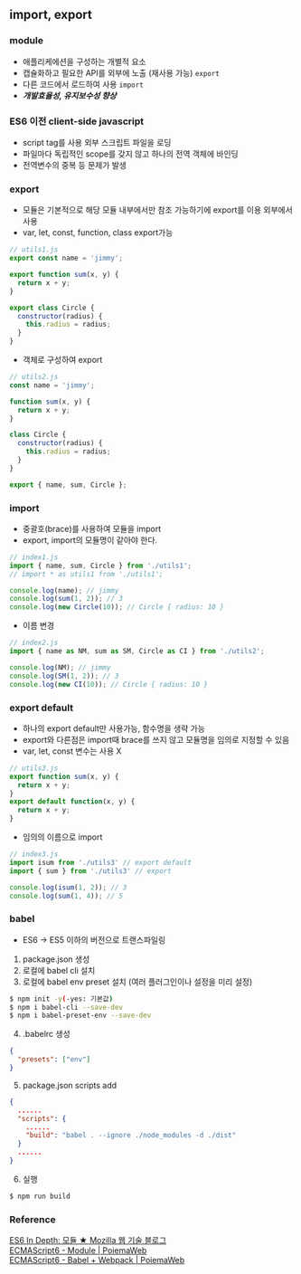 ## import, export
### module
* 애플리케에션을 구성하는 개별적 요소
* 캡슐화하고 필요한 API를 외부에 노출 (재사용 가능) `export`
* 다른 코드에서 로드하여 사용 `import`
* ***개발효율성, 유지보수성 향상***

### ES6 이전 client-side javascript
* script tag를 사용 외부 스크립트 파일을 로딩
* 파일마다 독립적인 scope를 갖지 않고 하나의 전역 객체에 바인딩
* 전역변수의 중복 등 문제가 발생

### export
* 모듈은 기본적으로 해당 모듈 내부에서만 참조 가능하기에 export를 이용 외부에서 사용
* var, let, const, function, class export가능
```js
// utils1.js
export const name = 'jimmy';

export function sum(x, y) {
  return x + y;
}

export class Circle {
  constructor(radius) {
    this.radius = radius;
  }
}
```
* 객체로 구성하여 export
```js
// utils2.js
const name = 'jimmy';

function sum(x, y) {
  return x + y;
}

class Circle {
  constructor(radius) {
    this.radius = radius;
  }
}

export { name, sum, Circle };
```

### import
* 중괄호(brace)를 사용하여 모듈을 import
* export, import의 모듈명이 같아야 한다.
```js
// index1.js
import { name, sum, Circle } from './utils1';
// import * as utils1 from './utils1';

console.log(name); // jimmy
console.log(sum(1, 2)); // 3
console.log(new Circle(10)); // Circle { radius: 10 }
```
* 이름 변경
```js
// index2.js
import { name as NM, sum as SM, Circle as CI } from './utils2';

console.log(NM); // jimmy
console.log(SM(1, 2)); // 3
console.log(new CI(10)); // Circle { radius: 10 }
```

### export default
* 하나의 export default만 사용가능, 함수명을 생략 가능
* export와 다른점은 import때 brace를 쓰지 않고 모듈명을 임의로 지정할 수 있음
* var, let, const 변수는 사용 X
```js
// utils3.js
export function sum(x, y) {
  return x + y;
}
export default function(x, y) {
  return x + y;
}
```
* 임의의 이름으로 import
```js
// index3.js
import isum from './utils3' // export default
import { sum } from './utils3' // export

console.log(isum(1, 2)); // 3
console.log(sum(1, 4)); // 5
```

### babel
* ES6 -> ES5 이하의 버전으로 트랜스파일링
1. package.json 생성
2. 로컬에 babel cli 설치
3. 로컬에 babel env preset 설치 (여러 플러그인이나 설정을 미리 설정)
```sh
$ npm init -y(-yes: 기본값)
$ npm i babel-cli --save-dev
$ npm i babel-preset-env --save-dev
```

4. .babelrc 생성
```json
{
  "presets": ["env"]
}
```
5. package.json scripts add
```json
{
  ......
  "scripts": {
    ......
    "build": "babel . --ignore ./node_modules -d ./dist"
  }
  ......
}
```

6. 실행
```sh
$ npm run build
```

### Reference
[ES6 In Depth: 모듈 ★ Mozilla 웹 기술 블로그](http://hacks.mozilla.or.kr/2016/05/es6-in-depth-modules/)  
[ECMAScript6 - Module | PoiemaWeb](http://poiemaweb.com/es6-module)  
[ECMAScript6 - Babel + Webpack | PoiemaWeb](http://poiemaweb.com/es6-babel)